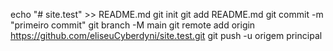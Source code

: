 echo "# site.test" >> README.md 
git init 
git add README.md 
git commit -m "primeiro commit" 
git branch -M main 
git remote add origin https://github.com/eliseuCyberdyni/site.test.git
 git push -u origem principal
